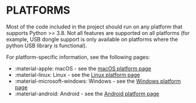 PLATFORMS
=========

Most of the code included in the project should run on any platform that supports Python >= 3.8. Not all features are supported on all platforms (for example, USB dongle support is only available on platforms where the python USB library is functional).

For platform-specific information, see the following pages:

  * :material-apple: macOS - see the [macOS platform page](macos.md)
  * :material-linux: Linux - see the [Linux platform page](linux.md)
  * :material-microsoft-windows: Windows - see the [Windows platform page](windows.md)
  * :material-android: Android - see the [Android platform page](android.md)
